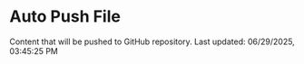 # Auto Push File

Content that will be pushed to GitHub repository.
Last updated: 06/29/2025, 03:45:25 PM